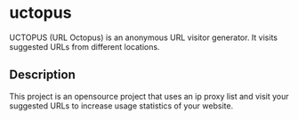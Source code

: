 # uctopus
UCTOPUS (URL Octopus) is an anonymous URL visitor generator. It visits suggested URLs from different locations.
## Description
This project is an opensource project that uses an ip proxy list and visit your suggested URLs to increase usage statistics of your website.
